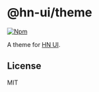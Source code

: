 # @hn-ui/theme

[![Npm](https://img.shields.io/npm/v/@hn-ui/theme)](https://www.npmjs.com/package/@hn-ui/theme)

A theme for [HN UI](https://hn-ui.com).

## License

MIT
